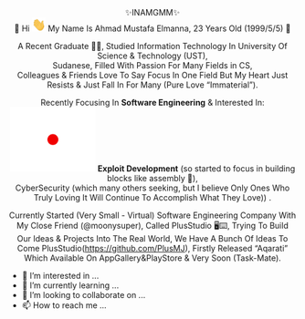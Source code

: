 <div align="center">✨INAMGMM✨</div>
<div align="center">🌱 Hi <img src="https://github.com/elmanna/elmanna/blob/main/Hi.gif" width="24" height="24"/> 
  My Name Is Ahmad Mustafa Elmanna, 23 Years Old (1999/5/5) 👀 </div>
<div align="center">
  
  A Recent Graduate 👨‍🎓, Studied Information Technology In University Of Science & Technology (UST), <br/>
Sudanese, Filled With Passion For Many Fields in CS, <br/> Colleagues & Friends Love To Say Focus In One Field But My Heart Just Resists & Just Fall In For Many (Pure Love “Immaterial”).

  Recently Focusing In <b>Software Engineering</b> & Interested In: <br/> <img src="https://github.com/elmanna/elmanna/blob/main/dot.gif" width="150" height="112.5"/>  <b>Exploit Development</b> (so started to  focus in building blocks like assembly 👀), <br/> CyberSecurity (which many others seeking, but I believe Only Ones Who Truly Loving It Will Continue To Accomplish What  They Love)) .

Currently Started (Very Small - Virtual) Software Engineering Company  With My Close Friend (@moonysuper), Called PlusStudio 🖥⌨️, Trying To Build Our Ideas & Projects
Into The Real World, We Have A Bunch Of Ideas To Come PlusStudio(https://github.com/PlusMJ), Firstly Released “Aqarati” Which Available On AppGallery&PlayStore & Very Soon (Task-Mate).










  
</div>


- 👀 I’m interested in ...
- 🌱 I’m currently learning ...
- 💞️ I’m looking to collaborate on ...
- 📫 How to reach me ...

<!---
elmanna/elmanna is a ✨ special ✨ repository because its `README.md` (this file) appears on your GitHub profile.
You can click the Preview link to take a look at your changes.
--->
